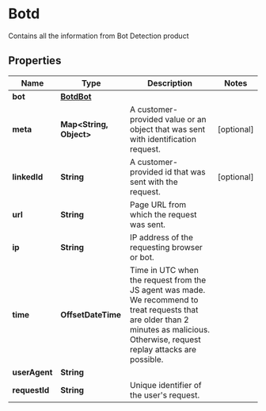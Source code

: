 

# Botd

Contains all the information from Bot Detection product

## Properties

| Name | Type | Description | Notes |
|------------ | ------------- | ------------- | -------------|
|**bot** | [**BotdBot**](BotdBot.md) |  |  |
|**meta** | **Map&lt;String, Object&gt;** | A customer-provided value or an object that was sent with identification request. |  [optional] |
|**linkedId** | **String** | A customer-provided id that was sent with the request. |  [optional] |
|**url** | **String** | Page URL from which the request was sent. |  |
|**ip** | **String** | IP address of the requesting browser or bot. |  |
|**time** | **OffsetDateTime** | Time in UTC when the request from the JS agent was made. We recommend to treat requests that are older than 2 minutes as malicious. Otherwise, request replay attacks are possible. |  |
|**userAgent** | **String** |  |  |
|**requestId** | **String** | Unique identifier of the user's request. |  |



